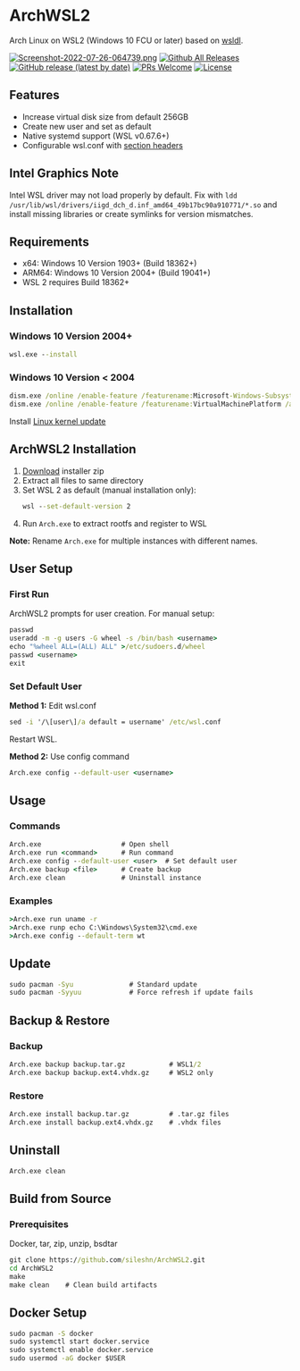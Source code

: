 # ArchWSL2
Arch Linux on WSL2 (Windows 10 FCU or later) based on [wsldl](https://github.com/yuk7/wsldl).

[![Screenshot-2022-07-26-064739.png](https://i.postimg.cc/wBzRfFbg/Screenshot-2022-07-26-064739.png)](https://postimg.cc/sMn21PrN)
[![Github All Releases](https://img.shields.io/github/downloads/sileshn/ArchWSL2/total?logo=github&style=flat-square)](https://github.com/sileshn/ArchWSL2/releases) [![GitHub release (latest by date)](https://img.shields.io/github/v/release/sileshn/ArchWSL2?display_name=release&label=latest%20release&style=flat-square)](https://github.com/sileshn/ArchWSL2/releases/latest)
[![PRs Welcome](https://img.shields.io/badge/PRs-welcome-brightgreen.svg?style=flat-square)](http://makeapullrequest.com) [![License](https://img.shields.io/github/license/sileshn/ArchWSL2.svg?style=flat-square)](https://github.com/sileshn/ArchWSL2/blob/main/LICENSE)

## Features
* Increase virtual disk size from default 256GB
* Create new user and set as default
* Native systemd support (WSL v0.67.6+)
* Configurable wsl.conf with [section headers](https://i.postimg.cc/MZ4DC1Fw/Screenshot-2022-02-02-071533.png)

## Intel Graphics Note
Intel WSL driver may not load properly by default. Fix with `ldd /usr/lib/wsl/drivers/iigd_dch_d.inf_amd64_49b17bc90a910771/*.so` and install missing libraries or create symlinks for version mismatches.

## Requirements
* x64: Windows 10 Version 1903+ (Build 18362+)
* ARM64: Windows 10 Version 2004+ (Build 19041+)
* WSL 2 requires Build 18362+

## Installation
### Windows 10 Version 2004+
```cmd
wsl.exe --install
```

### Windows 10 Version < 2004
```cmd
dism.exe /online /enable-feature /featurename:Microsoft-Windows-Subsystem-Linux /all /norestart
dism.exe /online /enable-feature /featurename:VirtualMachinePlatform /all /norestart
```
Install [Linux kernel update](https://wslstorestorage.blob.core.windows.net/wslblob/wsl_update_x64.msi)

## ArchWSL2 Installation
1. [Download](https://github.com/sileshn/ArchWSL2/releases/latest) installer zip
2. Extract all files to same directory
3. Set WSL 2 as default (manual installation only):
   ```cmd
   wsl --set-default-version 2
   ```
4. Run `Arch.exe` to extract rootfs and register to WSL

**Note:** Rename `Arch.exe` for multiple instances with different names.

## User Setup
### First Run
ArchWSL2 prompts for user creation. For manual setup:

```cmd
passwd
useradd -m -g users -G wheel -s /bin/bash <username>
echo "%wheel ALL=(ALL) ALL" >/etc/sudoers.d/wheel
passwd <username>
exit
```

### Set Default User
**Method 1:** Edit wsl.conf
```cmd
sed -i '/\[user\]/a default = username' /etc/wsl.conf
```
Restart WSL.

**Method 2:** Use config command
```cmd
Arch.exe config --default-user <username>
```

## Usage
### Commands
```cmd
Arch.exe                    # Open shell
Arch.exe run <command>      # Run command
Arch.exe config --default-user <user>  # Set default user
Arch.exe backup <file>      # Create backup
Arch.exe clean              # Uninstall instance
```

### Examples
```cmd
>Arch.exe run uname -r
>Arch.exe runp echo C:\Windows\System32\cmd.exe
>Arch.exe config --default-term wt
```

## Update
```cmd
sudo pacman -Syu              # Standard update
sudo pacman -Syyuu            # Force refresh if update fails
```

## Backup & Restore
### Backup
```cmd
Arch.exe backup backup.tar.gz           # WSL1/2
Arch.exe backup backup.ext4.vhdx.gz     # WSL2 only
```

### Restore
```cmd
Arch.exe install backup.tar.gz          # .tar.gz files
Arch.exe install backup.ext4.vhdx.gz    # .vhdx files
```

## Uninstall
```cmd
Arch.exe clean
```

## Build from Source
### Prerequisites
Docker, tar, zip, unzip, bsdtar

```cmd
git clone https://github.com/sileshn/ArchWSL2.git
cd ArchWSL2
make
make clean    # Clean build artifacts
```

## Docker Setup
```cmd
sudo pacman -S docker
sudo systemctl start docker.service
sudo systemctl enable docker.service
sudo usermod -aG docker $USER
```
